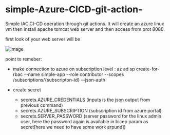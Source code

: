 # simple-Azure-CICD-git-action-
Simple IAC,CI-CD operation through git actions.
It will create an azure linux vm 
then install apache tomcat web server 
and then access from prot 8080.

first look of your web server will be 

![image](https://github.com/JBLarpan/simple-Azure-CICD-git-action-/assets/52735073/c740b2d0-9b19-4794-a0d0-79ee4478caf5)


point to remeber: 
- make connection to azure on subscription level :
az ad sp create-for-rbac --name simple-app --role contributor --scopes /subscriptions/{subscripton-id} --json-auth

- create secret
  - secrets.AZURE_CREDENTIALS (inputs is the json output from previous command)
  - secrets.AZURE_SUBSCRIPTION (subscription id from azure portal)
  - secrets.SERVER_PASSWORD (server password for the linux admin user, here the password again is available in bicep param as secret[here we need to have some work arpund])
